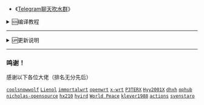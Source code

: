 
- 《[Telegram聊天吹水群](https://t.me/heiheiheio)》

<details>
<summary>🆘编译教程</summary>
<br>
<br />
<br>

[github actions编译教程](https://github.com/danshui-git/shuoming#readme)

[晶晨固件打包设置教程](https://github.com/danshui-git/shuoming/blob/master/Amlogic.md)

[本地Ubuntu一键编译](https://github.com/281677160/bendi)

[本地一键提取.config然后在云编译脚本使用](https://github.com/281677160/bendi)

[在线更新固件插件说明](https://github.com/danshui-git/shuoming/blob/master/%E5%AE%9A%E6%97%B6%E6%9B%B4%E6%96%B0%E6%8F%92%E4%BB%B6.md)

《[Telegram中文设置方法](https://github.com/danshui-git/shuoming/blob/master/tele.md)》

<br />
</details>

---

<details>
<summary>🆙更新说明</summary>
<br>
<br />
<br>

2022年10月22号，修复定时触发启动编译失败问题，修复提示nodejs.12需要升级成nodejs.16的问题

2022年10月9号，因为上游Lienol大佬删除了22.03源码，我这里也就把22.03改成他的21.02源码了，编译脚本的ubuntu也从20.04改成22.04


2022年7月28号，编译时候在diy-part.sh文件里面可以对OpenClash代码进行分支选择，可选master或者dev分支，选错或者不选就默认使用master分支


2022年7月6号16点，去除重复插件


2022年4月27号修改
  
1、把 build/openwrt_amlogic/diy-part.sh 里面的晶晨打包组合的路径修改过了，请及时更新

2、把编译的时候不想要的固件或者文件的删除方法修改过了，注意diy-part.sh的代码路径也修改过了，要及时更新，新删除方法请到《[`删除不想要的固件或者文件`](https://github.com/danshui-git/shuoming/blob/master/%E5%9B%BA%E4%BB%B6%E6%96%87%E4%BB%B6%E5%A4%B9%E6%95%B4%E7%90%86.md)》查看说明

<br />
</details>

---

 ### 鸣谢！
 感谢以下各位大佬（排名无分先后）<br />
 
 [`coolsnowwolf`](https://github.com/coolsnowwolf/lede/tree/master)
 [`Lienol`](https://github.com/Lienol/openwrt/tree/21.02)
 [`immortalwrt`](https://github.com/immortalwrt/immortalwrt)
 [`openwrt`](https://github.com/openwrt/openwrt)
 [`x-wrt`](https://github.com/x-wrt/x-wrt)
 [`P3TERX`](https://github.com/P3TERX/Actions-OpenWrt)
 [`Hyy2001X`](https://github.com/Hyy2001X/AutoBuild-Actions)
 [`dhxh`](https://github.com/dhxh/Openwrt-Build)
 [`ophub`](https://github.com/ophub/amlogic-s9xxx-openwrt)
 [`nicholas-opensource`](https://github.com/nicholas-opensource/OpenWrt-Autobuild)
 [`hx210`](#/README.md)
 [`hyird`](#/README.md)
 [`World Peace`](#/README.md)
 [`klever1988`](https://github.com/klever1988/cachewrtbuild)
 [`actions`](https://github.com/actions/upload-artifact)
 [`svenstaro`](https://github.com/svenstaro/upload-release-action)
